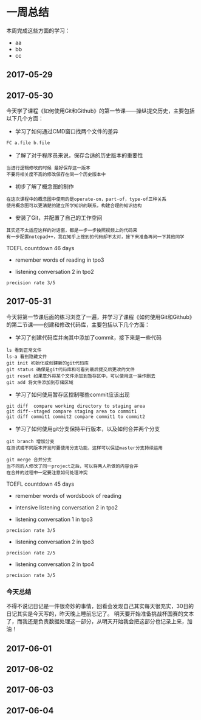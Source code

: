 # 一周总结
本周完成这些方面的学习：
* aa
* bb
* cc
## 2017-05-29

## 2017-05-30
今天学了课程《如何使用Git和Github》的第一节课——操纵提交历史，主要包括以下几个方面：
* 学习了如何通过CMD窗口找两个文件的差异
```bash
FC a.file b.file
```
* 了解了对于程序员来说，保存合适的历史版本的重要性
```
当进行逻辑修改的时候 最好保存这一版本
不要将相关度不高的修改保存在同一个历史版本中
```
* 初步了解了概念图的制作
```
在这次课程中的概念图中使用的是operate-on，part-of，type-of三种关系
使用概念图可以更清楚的建立所学知识的联系，构建合理的知识结构
```
* 安装了Git，并配置了自己的工作空间
```
其实还不太适应这样的对话窗，都是一步一步按照视频上的代码来
有一步配置notepad++，我在知乎上搜到的代码却不太对，接下来准备再问一下其他同学
```

TOEFL countdown 46 days
* remember words of reading in tpo3

* listening conversation 2 in tpo2
```
precision rate 3/5
```
## 2017-05-31
今天将第一节课后面的练习浏览了一遍，并学习了课程《如何使用Git和Github》的第二节课——创建和修改代码库，主要包括以下几个方面：
* 学习了创建代码库并向其中添加了commit，接下来是一些代码
```
ls 看到正常文件
ls-a 看到隐藏文件
git init 初始化或创建新的git代码库
git status 确保是git代码库和可看到最后提交后更改的文件
git reset 如果意外将某个文件添加到暂存区中，可以使用这一操作删去
git add 将文件添加到存储区域
```
* 学习了如何使用暂存区控制哪些commit应该出现
```
git diff  compare working directory to staging area
git diff--staged compare staging area to commit1
git diff commit1 commit2 compare commit1 to commit2
```
* 学习了如何使用git分支保持平行版本，以及如何合并两个分支
```
git branch 增加分支
在测试或不同版本开发时要使用分支功能，这样可以保证master分支持续运用

git merge 合并分支
当不同的人修改了同一project之后，可以将两人所做的内容合并
在合并的过程中一定要注意如何处理冲突
```

TOEFL countdown 45 days
* remember words of wordsbook of reading

* intensive listening conversation 2 in tpo2

* listening conversation 1 in tpo3
```
precision rate 3/5
```
* listening conversation 2 in tpo3
```
precision rate 2/5
```
* listening conversation 2 in tpo4
```
precision rate 3/5
```
### 今天总结
不得不说记日记是一件很奇妙的事情，回看会发现自己其实每天很充实，30日的日记其实是今天写的，昨天晚上睡前忘记了。
明天要开始准备挑战杯国赛的文本了，而我还是负责数据处理这一部分，从明天开始我会把这部分也记录上来，加油！
## 2017-06-01
## 2017-06-02
## 2017-06-03
## 2017-06-04
